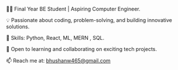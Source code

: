 👩‍💻 Final Year BE Student | Aspiring Computer Engineer.

💡 Passionate about coding, problem-solving, and building innovative solutions.

🌟 Skills:  Python, React, ML, MERN , SQL.

🚀 Open to learning and collaborating on exciting tech projects.

📫 Reach me at: bhushanw465@gmail.com
<!---
Whosnameisbhushan/Whosnameisbhushan is a ✨ special ✨ repository because its `README.md` (this file) appears on your GitHub profile.
You can click the Preview link to take a look at your changes.
--->
